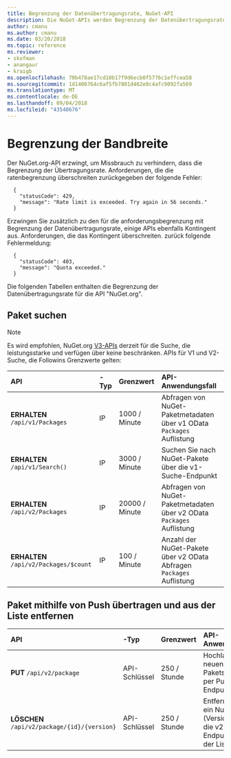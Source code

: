 ```yaml
---
title: Begrenzung der Datenübertragungsrate, NuGet-API
description: Die NuGet-APIs werden Begrenzung der Datenübertragungsrate Missbrauch zu verhindern, dass erzwungen haben.
author: cmanu
ms.author: cmanu
ms.date: 03/20/2018
ms.topic: reference
ms.reviewer:
- skofman
- anangaur
- kraigb
ms.openlocfilehash: 70b478ae17cd10b17f9d6ecb0f5776c1effcea58
ms.sourcegitcommit: 1d1406764c6af5fb7801d462e0c4afc9092fa569
ms.translationtype: MT
ms.contentlocale: de-DE
ms.lasthandoff: 09/04/2018
ms.locfileid: "43548676"
---
```

# <a name="rate-limits"></a>Begrenzung der Bandbreite

Der NuGet.org-API erzwingt, um Missbrauch zu verhindern, dass die Begrenzung der Übertragungsrate. Anforderungen, die die ratenbegrenzung überschreiten zurückgegeben der folgende Fehler: 

  ~~~
    {
      "statusCode": 429,
      "message": "Rate limit is exceeded. Try again in 56 seconds."
    }
  ~~~

Erzwingen Sie zusätzlich zu den für die anforderungsbegrenzung mit Begrenzung der Datenübertragungsrate, einige APIs ebenfalls Kontingent aus. Anforderungen, die das Kontingent überschreiten. zurück folgende Fehlermeldung:

  ~~~
    {
      "statusCode": 403,
      "message": "Quota exceeded."
    }
  ~~~

Die folgenden Tabellen enthalten die Begrenzung der Datenübertragungsrate für die API "NuGet.org".

## <a name="package-search"></a>Paket suchen

> [!Note]
> Es wird empfohlen, NuGet.org [V3-APIs](https://docs.microsoft.com/nuget/api/search-query-service-resource) derzeit für die Suche, die leistungsstarke und verfügen über keine beschränken. APIs für V1 und V2-Suche, die Followins Grenzwerte gelten:


| API | -Typ | Grenzwert | API-Anwendungsfall |
|:---|:---|:---|:---|
**ERHALTEN** `/api/v1/Packages` | IP | 1000 / Minute | Abfragen von NuGet-Paketmetadaten über v1 OData `Packages` Auflistung |
**ERHALTEN** `/api/v1/Search()` | IP | 3000 / Minute | Suchen Sie nach NuGet-Pakete über die v1-Suche-Endpunkt | 
**ERHALTEN** `/api/v2/Packages` | IP | 20000 / Minute | Abfragen von NuGet-Paketmetadaten über v2 OData `Packages` Auflistung | 
**ERHALTEN** `/api/v2/Packages/$count` | IP | 100 / Minute | Anzahl der NuGet-Pakete über v2 OData Abfragen `Packages` Auflistung | 

## <a name="package-push-and-unlist"></a>Paket mithilfe von Push übertragen und aus der Liste entfernen

| API | -Typ | Grenzwert | API-Anwendungsfall | 
|:---|:---|:---|:--- |
**PUT** `/api/v2/package` | API-Schlüssel | 250 / Stunde | Hochladen eines neuen NuGet-Pakets (Version) per Push-v2-Endpunkt 
**LÖSCHEN** `/api/v2/package/{id}/{version}` | API-Schlüssel | 250 / Stunde | Entfernen Sie ein NuGet-Paket (Version) über die v2-Endpunkt aus der Liste 

